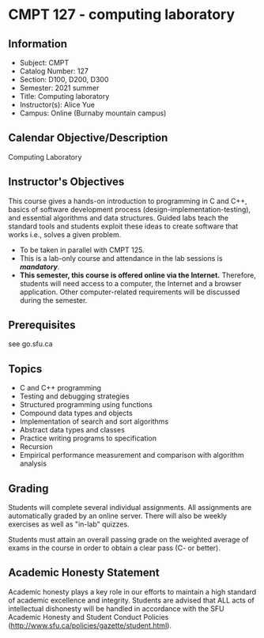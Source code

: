 # CMPT 127 - computing laboratory

## Information

- Subject: CMPT
- Catalog Number: 127
- Section: D100, D200, D300
- Semester: 2021 summer
- Title: Computing laboratory
- Instructor(s): Alice Yue
- Campus: Online (Burnaby mountain campus)

## Calendar Objective/Description

Computing Laboratory

## Instructor's Objectives

This course gives a hands-on introduction to programming in C and C++, basics of software development process (design-implementation-testing), and essential algorithms and data structures. Guided labs teach the standard tools and students exploit these ideas to create software that works i.e., solves a given problem. 

- To be taken in parallel with CMPT 125. 
- This is a lab-only course and attendance in the lab sessions is ***mandatory***. 
- **This semester, this course is offered online via the Internet.** Therefore, students will need access to a computer, the Internet and a browser application. Other computer-related requirements will be discussed during the semester.

## Prerequisites

see go.sfu.ca

## Topics

- C and C++ programming
- Testing and debugging strategies
- Structured programming using functions
- Compound data types and objects
- Implementation of search and sort algorithms
- Abstract data types and classes
- Practice writing programs to specification
- Recursion
- Empirical performance measurement and comparison with algorithm analysis

## Grading

Students will complete several individual assignments. All assignments are automatically graded by an online server. There will also be weekly exercises as well as "in-lab" quizzes.

Students must attain an overall passing grade on the weighted average of exams in the course in order to obtain a clear pass (C- or better).

## Academic Honesty Statement

Academic honesty plays a key role in our efforts to maintain a high standard of academic excellence and integrity. Students are advised that ALL acts of intellectual dishonesty will be handled in accordance with the SFU Academic Honesty and Student Conduct Policies (http://www.sfu.ca/policies/gazette/student.html).
